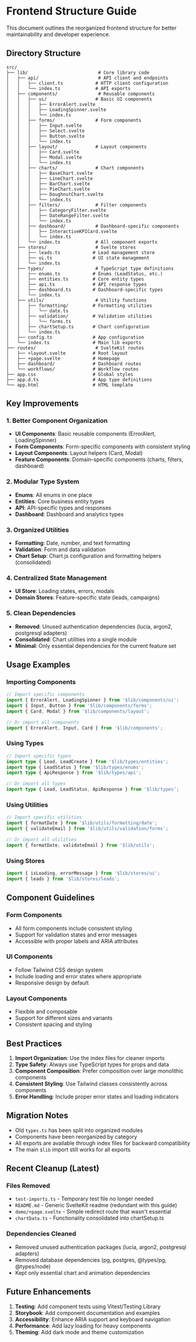 # Frontend Structure Guide

This document outlines the reorganized frontend structure for better maintainability and developer experience.

## Directory Structure

```
src/
├── lib/                          # Core library code
│   ├── api/                      # API client and endpoints
│   │   ├── client.ts            # HTTP client configuration
│   │   └── index.ts             # API exports
│   ├── components/               # Reusable components
│   │   ├── ui/                  # Basic UI components
│   │   │   ├── ErrorAlert.svelte
│   │   │   ├── LoadingSpinner.svelte
│   │   │   └── index.ts
│   │   ├── forms/               # Form components
│   │   │   ├── Input.svelte
│   │   │   ├── Select.svelte
│   │   │   ├── Button.svelte
│   │   │   └── index.ts
│   │   ├── layout/              # Layout components
│   │   │   ├── Card.svelte
│   │   │   ├── Modal.svelte
│   │   │   └── index.ts
│   │   ├── charts/              # Chart components
│   │   │   ├── BaseChart.svelte
│   │   │   ├── LineChart.svelte
│   │   │   ├── BarChart.svelte
│   │   │   ├── PieChart.svelte
│   │   │   ├── DoughnutChart.svelte
│   │   │   └── index.ts
│   │   ├── filters/             # Filter components
│   │   │   ├── CategoryFilter.svelte
│   │   │   ├── DateRangeFilter.svelte
│   │   │   └── index.ts
│   │   ├── dashboard/           # Dashboard-specific components
│   │   │   ├── InteractiveKPICard.svelte
│   │   │   └── index.ts
│   │   └── index.ts             # All component exports
│   ├── stores/                  # Svelte stores
│   │   ├── leads.ts            # Lead management store
│   │   ├── ui.ts               # UI state management
│   │   └── index.ts
│   ├── types/                   # TypeScript type definitions
│   │   ├── enums.ts            # Enums (LeadStatus, etc.)
│   │   ├── entities.ts         # Core entity types
│   │   ├── api.ts              # API response types
│   │   ├── dashboard.ts        # Dashboard-specific types
│   │   └── index.ts
│   ├── utils/                   # Utility functions
│   │   ├── formatting/         # Formatting utilities
│   │   │   └── date.ts
│   │   ├── validation/         # Validation utilities
│   │   │   └── forms.ts
│   │   ├── chartSetup.ts       # Chart configuration
│   │   └── index.ts
│   ├── config.ts               # App configuration
│   └── index.ts                # Main lib exports
├── routes/                      # SvelteKit routes
│   ├── +layout.svelte          # Root layout
│   ├── +page.svelte            # Homepage
│   ├── dashboard/              # Dashboard routes
│   └── workflows/              # Workflow routes
├── app.css                     # Global styles
├── app.d.ts                    # App type definitions
└── app.html                    # HTML template
```

## Key Improvements

### 1. Better Component Organization
- **UI Components**: Basic reusable components (ErrorAlert, LoadingSpinner)
- **Form Components**: Form-specific components with consistent styling
- **Layout Components**: Layout helpers (Card, Modal)
- **Feature Components**: Domain-specific components (charts, filters, dashboard)

### 2. Modular Type System
- **Enums**: All enums in one place
- **Entities**: Core business entity types
- **API**: API-specific types and responses
- **Dashboard**: Dashboard and analytics types

### 3. Organized Utilities
- **Formatting**: Date, number, and text formatting
- **Validation**: Form and data validation
- **Chart Setup**: Chart.js configuration and formatting helpers (consolidated)

### 4. Centralized State Management
- **UI Store**: Loading states, errors, modals
- **Domain Stores**: Feature-specific state (leads, campaigns)

### 5. Clean Dependencies
- **Removed**: Unused authentication dependencies (lucia, argon2, postgresql adapters)
- **Consolidated**: Chart utilities into a single module
- **Minimal**: Only essential dependencies for the current feature set

## Usage Examples

### Importing Components
```typescript
// Import specific components
import { ErrorAlert, LoadingSpinner } from '$lib/components/ui';
import { Input, Button } from '$lib/components/forms';
import { Card, Modal } from '$lib/components/layout';

// Or import all components
import { ErrorAlert, Input, Card } from '$lib/components';
```

### Using Types
```typescript
// Import specific types
import type { Lead, LeadCreate } from '$lib/types/entities';
import type { LeadStatus } from '$lib/types/enums';
import type { ApiResponse } from '$lib/types/api';

// Or import all types
import type { Lead, LeadStatus, ApiResponse } from '$lib/types';
```

### Using Utilities
```typescript
// Import specific utilities
import { formatDate } from '$lib/utils/formatting/date';
import { validateEmail } from '$lib/utils/validation/forms';

// Or import all utilities
import { formatDate, validateEmail } from '$lib/utils';
```

### Using Stores
```typescript
import { isLoading, errorMessage } from '$lib/stores/ui';
import { leads } from '$lib/stores/leads';
```

## Component Guidelines

### Form Components
- All form components include consistent styling
- Support for validation states and error messages
- Accessible with proper labels and ARIA attributes

### UI Components
- Follow Tailwind CSS design system
- Include loading and error states where appropriate
- Responsive design by default

### Layout Components
- Flexible and composable
- Support for different sizes and variants
- Consistent spacing and styling

## Best Practices

1. **Import Organization**: Use the index files for cleaner imports
2. **Type Safety**: Always use TypeScript types for props and data
3. **Component Composition**: Prefer composition over large monolithic components
4. **Consistent Styling**: Use Tailwind classes consistently across components
5. **Error Handling**: Include proper error states and loading indicators

## Migration Notes

- Old `types.ts` has been split into organized modules
- Components have been reorganized by category
- All exports are available through index files for backward compatibility
- The main `$lib` import still works for all exports

## Recent Cleanup (Latest)

### Files Removed
- `test-imports.ts` - Temporary test file no longer needed
- `README.md` - Generic SvelteKit readme (redundant with this guide)
- `demo/+page.svelte` - Simple redirect route that wasn't essential
- `chartData.ts` - Functionality consolidated into chartSetup.ts

### Dependencies Cleaned
- Removed unused authentication packages (lucia, argon2, postgresql adapters)
- Removed database dependencies (pg, postgres, @types/pg, @types/node)
- Kept only essential chart and animation dependencies

## Future Enhancements

1. **Testing**: Add component tests using Vitest/Testing Library
2. **Storybook**: Add component documentation and examples
3. **Accessibility**: Enhance ARIA support and keyboard navigation
4. **Performance**: Add lazy loading for heavy components
5. **Theming**: Add dark mode and theme customization
